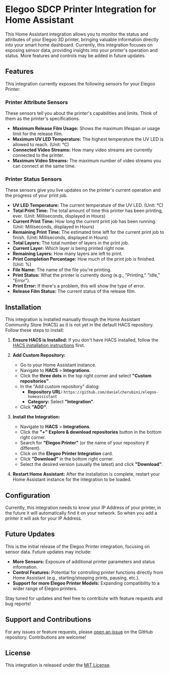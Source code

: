 # Elegoo SDCP Printer Integration for Home Assistant


This Home Assistant integration allows you to monitor the status and attributes of your Elegoo 3D printer, bringing valuable information directly into your smart home dashboard. Currently, this integration focuses on exposing sensor data, providing insights into your printer's operation and status. More features and controls may be added in future updates.

## Features

This integration currently exposes the following sensors for your Elegoo Printer:

### Printer Attribute Sensors

These sensors tell you about the printer's capabilities and limits.  Think of them as the printer's specifications.

*   **Maximum Release Film Usage:**  Shows the maximum lifespan or usage limit for the release film.
*   **Maximum UV LED Temperature:**  The highest temperature the UV LED is allowed to reach. (Unit: °C)
*   **Connected Video Streams:** How many video streams are currently connected to the printer.
*   **Maximum Video Streams:** The maximum number of video streams you can connect at the same time.

### Printer Status Sensors

These sensors give you live updates on the printer's current operation and the progress of your print job.

*   **UV LED Temperature:** The current temperature of the UV LED. (Unit: °C)
*   **Total Print Time:**  The total amount of time this printer has been printing, ever. (Unit: Milliseconds, displayed in Hours)
*   **Current Print Time:** How long the current print job has been running. (Unit: Milliseconds, displayed in Hours)
*   **Remaining Print Time:**  The estimated time left for the current print job to finish. (Unit: Milliseconds, displayed in Hours)
*   **Total Layers:** The total number of layers in the print job.
*   **Current Layer:**  Which layer is being printed right now.
*   **Remaining Layers:** How many layers are left to print.
*   **Print Completion Percentage:**  How much of the print job is finished. (Unit: %)
*   **File Name:** The name of the file you're printing.
*   **Print Status:**  What the printer is currently doing (e.g., "Printing," "Idle," "Error").
*   **Print Error:**  If there's a problem, this will show the type of error.
*   **Release Film Status:**  The current status of the release film.

## Installation

This integration is installed manually through the Home Assistant Community Store (HACS) as it is not yet in the default HACS repository. Follow these steps to install:

1.  **Ensure HACS is Installed:** If you don't have HACS installed, follow the [HACS installation instructions](https://hacs.xyz/docs/setup/download) first.

2.  **Add Custom Repository:**

    - Go to your Home Assistant instance.
    - Navigate to **HACS** \> **Integrations**.
    - Click the **three dots** in the top right corner and select **"Custom repositories"**.
    - In the "Add custom repository" dialog:
      - **Repository URL:** `https://github.com/danielcherubini/elegoo-homeassistant`
      - **Category:** Select **"Integration"**.
    - Click **"ADD"**.

3.  **Install the Integration:**

    - Navigate to **HACS** \> **Integrations**.
    - Click the **"+" Explore & download repositories** button in the bottom right corner.
    - Search for **"Elegoo Printer"** (or the name of your repository if different).
    - Click on the **Elegoo Printer Integration** card.
    - Click **"Download"** in the bottom right corner.
    - Select the desired version (usually the latest) and click **"Download"**.

4.  **Restart Home Assistant:** After the installation is complete, restart your Home Assistant instance for the integration to be loaded.

## Configuration

Currently, this integration needs to know your IP Address of your printer, in the future it will automatically find it on your network. So when you add a printer it will ask for your IP Address.

## Future Updates

This is the initial release of the Elegoo Printer integration, focusing on sensor data. Future updates may include:

- **More Sensors:** Exposure of additional printer parameters and status information.
- **Control Features:** Potential for controlling printer functions directly from Home Assistant (e.g., starting/stopping prints, pausing, etc.).
- **Support for more Elegoo Printer Models:** Expanding compatibility to a wider range of Elegoo printers.

Stay tuned for updates and feel free to contribute with feature requests and bug reports!

## Support and Contributions

For any issues or feature requests, please [open an issue]([https://github.com/danielcherubini/elegoo-homeassistant/issues]) on the GitHub repository. Contributions are welcome!

## License

This integration is released under the [MIT License](https://opensource.org/licenses/MIT).
